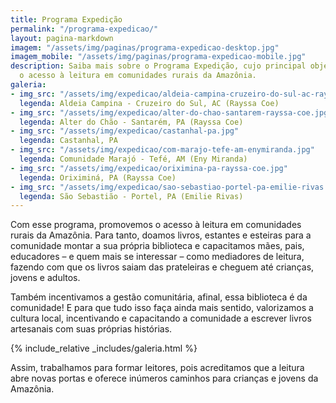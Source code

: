 ```yaml
---
title: Programa Expedição
permalink: "/programa-expedicao/"
layout: pagina-markdown
imagem: "/assets/img/paginas/programa-expedicao-desktop.jpg"
imagem_mobile: "/assets/img/paginas/programa-expedicao-mobile.jpg"
description: Saiba mais sobre o Programa Expedição, cujo principal objetivos é promover
  o acesso à leitura em comunidades rurais da Amazônia.
galeria:
- img_src: "/assets/img/expedicao/aldeia-campina-cruzeiro-do-sul-ac-rayssa-coe.jpg"
  legenda: Aldeia Campina - Cruzeiro do Sul, AC (Rayssa Coe)
- img_src: "/assets/img/expedicao/alter-do-chao-santarem-rayssa-coe.jpg"
  legenda: Alter do Chão - Santarém, PA (Rayssa Coe)
- img_src: "/assets/img/expedicao/castanhal-pa.jpg"
  legenda: Castanhal, PA
- img_src: "/assets/img/expedicao/com-marajo-tefe-am-enymiranda.jpg"
  legenda: Comunidade Marajó - Tefé, AM (Eny Miranda)
- img_src: "/assets/img/expedicao/oriximina-pa-rayssa-coe.jpg"
  legenda: Oriximiná, PA (Rayssa Coe)
- img_src: "/assets/img/expedicao/sao-sebastiao-portel-pa-emilie-rivas.jpg"
  legenda: São Sebastião - Portel, PA (Emilie Rivas)
---
```


Com esse programa, promovemos o acesso à leitura em comunidades rurais da Amazônia. Para tanto, doamos livros, estantes e esteiras para a comunidade montar a sua própria biblioteca e capacitamos mães, pais, educadores – e quem mais se interessar – como mediadores de leitura, fazendo com que os livros saiam das prateleiras e cheguem até crianças, jovens e adultos.

Também incentivamos a gestão comunitária, afinal, essa biblioteca é da comunidade! E para que tudo isso faça ainda mais sentido, valorizamos a cultura local, incentivando e capacitando a comunidade a escrever livros artesanais com suas próprias histórias.

{% include_relative _includes/galeria.html %}

Assim, trabalhamos para formar leitores, pois acreditamos que a leitura abre novas portas e oferece inúmeros caminhos para crianças e jovens da Amazônia.
